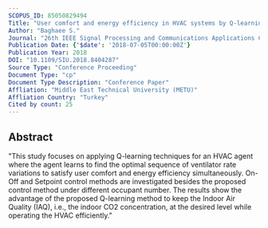 ```yaml
---
SCOPUS_ID: 85050829494
Title: "User comfort and energy efficiency in HVAC systems by Q-learning"
Author: "Baghaee S."
Journal: "26th IEEE Signal Processing and Communications Applications Conference, SIU 2018"
Publication Date: {'$date': '2018-07-05T00:00:00Z'}
Publication Year: 2018
DOI: "10.1109/SIU.2018.8404287"
Source Type: "Conference Proceeding"
Document Type: "cp"
Document Type Description: "Conference Paper"
Affliation: "Middle East Technical University (METU)"
Affliation Country: "Turkey"
Cited by count: 25
---
```


## Abstract
"This study focuses on applying Q-learning techniques for an HVAC agent where the agent learns to find the optimal sequence of ventilator rate variations to satisfy user comfort and energy efficiency simultaneously. On-Off and Setpoint control methods are investigated besides the proposed control method under different occupant number. The results show the advantage of the proposed Q-learning method to keep the Indoor Air Quality (IAQ), i.e., the indoor CO2 concentration, at the desired level while operating the HVAC efficiently."
